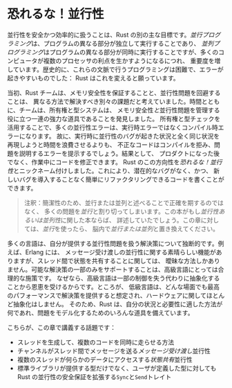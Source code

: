 <!--
# Fearless Concurrency
-->

# 恐れるな！並行性

<!--
Handling concurrent programming safely and efficiently is another of Rust’s
major goals. *Concurrent programming*, where different parts of a program
execute independently, and *parallel programming*, where different parts of a
program execute at the same time, are becoming increasingly important as more
computers take advantage of their multiple processors. Historically,
programming in these contexts has been difficult and error prone: Rust hopes to
change that.
-->

並行性を安全かつ効率的に扱うことは、Rust の別の主な目標です。*並行プログラミング*は、プログラムの異なる部分が独立して実行することであり、
*並列プログラミング*はプログラムの異なる部分が同時に実行することですが、多くのコンピュータが複数のプロセッサの利点を生かすようになるにつれ、
重要度を増しています。歴史的に、これらの文脈で行うプログラミングは困難で、エラーが起きやすいものでした：
Rust はこれを変えると願っています。

<!--
Initially, the Rust team thought that ensuring memory safety and preventing
concurrency problems were two separate challenges to be solved with different
methods. Over time, the team discovered that the ownership and type systems are
a powerful set of tools to help manage memory safety *and* concurrency
problems! By leveraging ownership and type checking, many concurrency errors
are compile-time errors in Rust rather than runtime errors. Therefore, rather
than making you spend lots of time trying to reproduce the exact circumstances
under which a runtime concurrency bug occurs, incorrect code will refuse to
compile and present an error explaining the problem. As a result, you can fix
your code while you’re working on it rather than potentially after it has been
shipped to production. We’ve nicknamed this aspect of Rust *fearless*
*concurrency*. Fearless concurrency allows you to write code that is free of
subtle bugs and is easy to refactor without introducing new bugs.
-->

当初、Rust チームは、メモリ安全性を保証することと、並行性問題を回避することは、
異なる方法で解決すべき別々の課題だと考えていました。時間とともに、チームは、所有権と型システムは、
メモリ安全性*と*並行性問題を管理する役に立つ一連の強力な道具であることを発見しました。
所有権と型チェックを活用することで、多くの並行性エラーは、実行時エラーではなくコンパイル時エラーになります。
故に、実行時に並行性のバグが起きた状況と全く同じ状況を再現しようと時間を浪費させるよりも、
不正なコードはコンパイルを拒み、問題を説明するエラーを提示するでしょう。結果として、
プロダクトになった後でなく、作業中にコードを修正できます。
Rust のこの方向性を*恐れるな！並行性*とニックネーム付けしました。これにより、潜在的なバグがなく、かつ、
新しいバグを導入することなく簡単にリファクタリングできるコードを書くことができます。

<!--
Note: For simplicity’s sake, we’ll refer to many of the problems as
*concurrent* rather than being more precise by saying *concurrent and/or
parallel*. If this book were about concurrency and/or parallelism, we'd be
more specific. For this chapter, please mentally substitute *concurrent
and/or parallel* whenever we use *concurrent*.
-->

> 注釈：簡潔性のため、並行または並列と述べることで正確を期するのではなく、
> 多くの問題を*並行*と割り切ってしまいます。この本がもし*並行性あるいは並列性*に関した本ならば、
> 詳述していたでしょう。この章に対しては、*並行*を使ったら、
> 脳内で*並行または並列*と置き換えてください。

<!--
Many languages are dogmatic about the solutions they offer for handling
concurrent problems. For example, Erlang has elegant functionality for
message-passing concurrency but has only obscure ways to share state between
threads. Supporting only a subset of possible solutions is a reasonable
strategy for higher-level languages, because a higher-level language promises
benefits from giving up some control to gain abstractions. However, lower-level
languages are expected to provide the solution with the best performance in any
given situation and have fewer abstractions over the hardware. Therefore, Rust
offers a variety of tools for modeling problems in whatever way is appropriate
for your situation and requirements.
-->

多くの言語は、自分が提供する並行性問題を扱う解決策について独断的です。例えば、Erlang には、
メッセージ受け渡しの並行性に関する素晴らしい機能がありますが、スレッド間で状態を共有することに関しては、
曖昧な方法しかありません。可能な解決策の一部のみをサポートすることは、高級言語にとっては合理的な施策です。
なぜなら、高級言語は一部の制御を失う代わりに抽象化することから恩恵を受けるからです。ところが、
低級言語は、どんな場面でも最高のパフォーマンスで解決策を提供すると想定され、ハードウェアに関してほとんど抽象化はしません。
そのため、Rust は、自分の状況と必要性に適した方法が何であれ、問題をモデル化するためのいろんな道具を備えています。

<!--
Here are the topics we’ll cover in this chapter:
-->

こちらが、この章で講義する話題です：

<!--
* How to create threads to run multiple pieces of code at the same time
* *Message-passing* concurrency, where channels send messages between threads
* *Shared-state* concurrency, where multiple threads have access to some piece
of data
* The `Sync` and `Send` traits, which extend Rust’s concurrency guarantees to
user-defined types as well as types provided by the standard library
-->

* スレッドを生成して、複数のコードを同時に走らせる方法
* チャンネルがスレッド間でメッセージを送る*メッセージ受け渡し*並行性
* 複数のスレッドが何らかのデータにアクセスする*状態共有*並行性
* 標準ライブラリが提供する型だけでなく、ユーザが定義した型に対しても Rust の並行性の安全保証を拡張する`Sync`と`Send`トレイト
